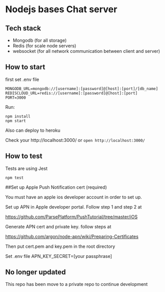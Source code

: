 # Nodejs bases Chat server

## Tech stack
* Mongodb (for all storage)
* Redis (for scale node servers)
* websocket (for all network communication between client and server)

## How to start

first set .env file

```
MONGODB_URL=mongodb://[username]:[password]@[host]:[port]/[db_name]
REDISCLOUD_URL=redis://[username]:[password]@[host]:[port]
PORT=3000
```

Run:  
```
npm install
npm start
```

Also can deploy to heroku

Check your http://localhost:3000/ or  `open http://localhost:3000/`

## How to test
Tests are using Jest

`npm test`


##Set up Apple Push Notification cert (required)

You must have an apple ios developer account in order to set up.

Set up APN in Apple developer portal. Follow step 1 and step 2 at

https://github.com/ParsePlatform/PushTutorial/tree/master/iOS

Generate APN cert and private key. follow steps at

https://github.com/argon/node-apn/wiki/Preparing-Certificates

Then put cert.pem and key.pem in the root directory

Set .env file APN_KEY_SECRET=[your passphrase]

## No longer updated

This repo has been move to a private repo to continue development



